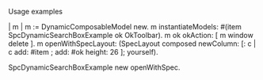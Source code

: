 Usage examples

| m |
m := DynamicComposableModel new.
m instantiateModels: #(item SpcDynamicSearchBoxExample  ok OkToolbar).
m ok okAction: [ m window delete ].
m openWithSpecLayout: (SpecLayout composed
	newColumn: [: c | 
		c add: #item ;
			add: #ok height: 26 ];
	yourself).
	
SpcDynamicSearchBoxExample new openWithSpec.